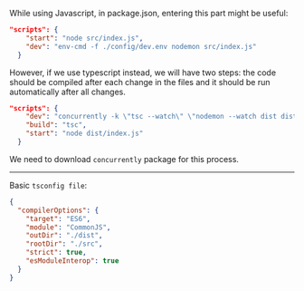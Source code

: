 While using Javascript, in package.json, entering this part might be useful:

```json
"scripts": {
    "start": "node src/index.js",
    "dev": "env-cmd -f ./config/dev.env nodemon src/index.js"
  }
```

However, if we use typescript instead, we will have two steps: the code should be compiled after each change in the files and it should be run automatically after all changes.

```json
"scripts": {
    "dev": "concurrently -k \"tsc --watch\" \"nodemon --watch dist dist/index.js\"",
    "build": "tsc",
    "start": "node dist/index.js"
  }
```
We need to download `concurrently` package for this process.

------
Basic `tsconfig file`:
```json
{
  "compilerOptions": {
    "target": "ES6",
    "module": "CommonJS",
    "outDir": "./dist",
    "rootDir": "./src",
    "strict": true,
    "esModuleInterop": true
  }
}
```


